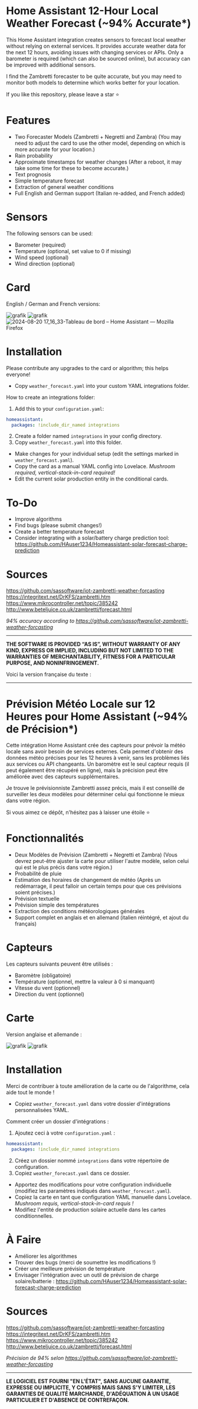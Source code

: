 # Home Assistant 12-Hour Local Weather Forecast (~94% Accurate*)

This Home Assistant integration creates sensors to forecast local weather without relying on external services. It provides accurate weather data for the next 12 hours, avoiding issues with changing services or APIs. Only a barometer is required (which can also be sourced online), but accuracy can be improved with additional sensors.

I find the Zambretti forecaster to be quite accurate, but you may need to monitor both models to determine which works better for your location.

If you like this repository, please leave a star ⭐

# Features
* Two Forecaster Models (Zambretti + Negretti and Zambra)
  (You may need to adjust the card to use the other model, depending on which is more accurate for your location.)
* Rain probability
* Approximate timestamps for weather changes (After a reboot, it may take some time for these to become accurate.)
* Text prognosis
* Simple temperature forecast
* Extraction of general weather conditions
* Full English and German support (Italian re-added, and French added)

# Sensors
The following sensors can be used:
* Barometer (required)
* Temperature (optional, set value to 0 if missing)
* Wind speed (optional)
* Wind direction (optional)

# Card
English / German and French versions:

![grafik](https://github.com/HAuser1234/homeassistant-local-weather-forecast/assets/122117318/3a4cb58b-617f-4a9a-8fb2-ec723a5b05c0)
![grafik](https://github.com/HAuser1234/homeassistant-local-weather-forecast/assets/122117318/19c8220a-4bfe-4a0f-a82a-c968cbfd5b31)
![2024-08-20 17_16_33-Tableau de bord – Home Assistant — Mozilla Firefox](https://github.com/user-attachments/assets/5fb28ddc-0e33-45f7-8477-1bd4d6afd37a)


# Installation
Please contribute any upgrades to the card or algorithm; this helps everyone!

* Copy `weather_forecast.yaml` into your custom YAML integrations folder.

How to create an integrations folder:
1. Add this to your `configuration.yaml`:

```yaml
homeassistant:
  packages: !include_dir_named integrations
```

2. Create a folder named `integrations` in your config directory.
3. Copy `weather_forecast.yaml` into this folder.

* Make changes for your individual setup (edit the settings marked in `weather_forecast.yaml`).
* Copy the card as a manual YAML config into Lovelace. *Mushroom required, vertical-stack-in-card required!*
* Edit the current solar production entity in the conditional cards.

# To-Do
* Improve algorithms
* Find bugs (please submit changes!)
* Create a better temperature forecast
* Consider integrating with a solar/battery charge prediction tool: https://github.com/HAuser1234/Homeassistant-solar-forecast-charge-prediction

# Sources
https://github.com/sassoftware/iot-zambretti-weather-forcasting  
https://integritext.net/DrKFS/zambretti.htm  
https://www.mikrocontroller.net/topic/385242  
http://www.beteljuice.co.uk/zambretti/forecast.html

*94% accuracy according to https://github.com/sassoftware/iot-zambretti-weather-forcasting*

---

**THE SOFTWARE IS PROVIDED “AS IS”, WITHOUT WARRANTY OF ANY KIND, EXPRESS OR IMPLIED, INCLUDING BUT NOT LIMITED TO THE WARRANTIES OF MERCHANTABILITY, FITNESS FOR A PARTICULAR PURPOSE, AND NONINFRINGEMENT.**

Voici la version française du texte :

---

# Prévision Météo Locale sur 12 Heures pour Home Assistant (~94% de Précision*)

Cette intégration Home Assistant crée des capteurs pour prévoir la météo locale sans avoir besoin de services externes. Cela permet d'obtenir des données météo précises pour les 12 heures à venir, sans les problèmes liés aux services ou API changeants. Un baromètre est le seul capteur requis (il peut également être récupéré en ligne), mais la précision peut être améliorée avec des capteurs supplémentaires.

Je trouve le prévisionniste Zambretti assez précis, mais il est conseillé de surveiller les deux modèles pour déterminer celui qui fonctionne le mieux dans votre région.

Si vous aimez ce dépôt, n'hésitez pas à laisser une étoile ⭐

# Fonctionnalités
* Deux Modèles de Prévision (Zambretti + Negretti et Zambra)
  (Vous devrez peut-être ajuster la carte pour utiliser l'autre modèle, selon celui qui est le plus précis dans votre région.)
* Probabilité de pluie
* Estimation des horaires de changement de météo (Après un redémarrage, il peut falloir un certain temps pour que ces prévisions soient précises.)
* Prévision textuelle
* Prévision simple des températures
* Extraction des conditions météorologiques générales
* Support complet en anglais et en allemand (italien réintégré, et ajout du français)

# Capteurs
Les capteurs suivants peuvent être utilisés :
* Baromètre (obligatoire)
* Température (optionnel, mettre la valeur à 0 si manquant)
* Vitesse du vent (optionnel)
* Direction du vent (optionnel)

# Carte
Version anglaise et allemande :

![grafik](https://github.com/HAuser1234/homeassistant-local-weather-forecast/assets/122117318/3a4cb58b-617f-4a9a-8fb2-ec723a5b05c0)
![grafik](https://github.com/HAuser1234/homeassistant-local-weather-forecast/assets/122117318/19c8220a-4bfe-4a0f-a82a-c968cbfd5b31)

# Installation
Merci de contribuer à toute amélioration de la carte ou de l'algorithme, cela aide tout le monde !

* Copiez `weather_forecast.yaml` dans votre dossier d'intégrations personnalisées YAML.

Comment créer un dossier d'intégrations :
1. Ajoutez ceci à votre `configuration.yaml` :

```yaml
homeassistant:
  packages: !include_dir_named integrations
```

2. Créez un dossier nommé `integrations` dans votre répertoire de configuration.
3. Copiez `weather_forecast.yaml` dans ce dossier.

* Apportez des modifications pour votre configuration individuelle (modifiez les paramètres indiqués dans `weather_forecast.yaml`).
* Copiez la carte en tant que configuration YAML manuelle dans Lovelace. *Mushroom requis, vertical-stack-in-card requis !*
* Modifiez l'entité de production solaire actuelle dans les cartes conditionnelles.

# À Faire
* Améliorer les algorithmes
* Trouver des bugs (merci de soumettre les modifications !)
* Créer une meilleure prévision de température
* Envisager l'intégration avec un outil de prévision de charge solaire/batterie : https://github.com/HAuser1234/Homeassistant-solar-forecast-charge-prediction

# Sources
https://github.com/sassoftware/iot-zambretti-weather-forcasting  
https://integritext.net/DrKFS/zambretti.htm  
https://www.mikrocontroller.net/topic/385242  
http://www.beteljuice.co.uk/zambretti/forecast.html

*Précision de 94% selon https://github.com/sassoftware/iot-zambretti-weather-forcasting*

---

**LE LOGICIEL EST FOURNI "EN L'ÉTAT", SANS AUCUNE GARANTIE, EXPRESSE OU IMPLICITE, Y COMPRIS MAIS SANS S'Y LIMITER, LES GARANTIES DE QUALITÉ MARCHANDE, D'ADÉQUATION À UN USAGE PARTICULIER ET D'ABSENCE DE CONTREFAÇON.**
